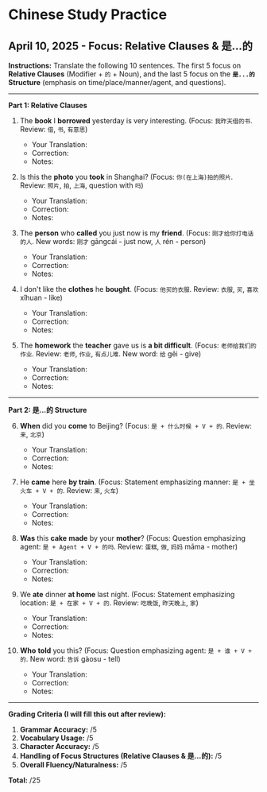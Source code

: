 # Chinese Study Practice
## April 10, 2025 - Focus: Relative Clauses & 是...的

**Instructions:** Translate the following 10 sentences. The first 5 focus on **Relative Clauses** (Modifier + `的` + Noun), and the last 5 focus on the **`是...的` Structure** (emphasis on time/place/manner/agent, and questions).

---

**Part 1: Relative Clauses**

1. The **book** I **borrowed** yesterday is very interesting. (Focus: `我昨天借的书`. Review: `借`, `书`, `有意思`)
   * Your Translation:
   * Correction:
   * Notes:

2. Is this the **photo** you **took** in Shanghai? (Focus: `你(在上海)拍的照片`. Review: `照片`, `拍`, `上海`, question with `吗`)
   * Your Translation:
   * Correction:
   * Notes:

3. The **person** who **called** you just now is my **friend**. (Focus: `刚才给你打电话的人`. New words: `刚才` gāngcái - just now, `人` rén - person)
   * Your Translation:
   * Correction:
   * Notes:

4. I don't like the **clothes** he **bought**. (Focus: `他买的衣服`. Review: `衣服`, `买`, `喜欢` xǐhuan - like)
   * Your Translation:
   * Correction:
   * Notes:

5. The **homework** the **teacher** gave us is **a bit difficult**. (Focus: `老师给我们的作业`. Review: `老师`, `作业`, `有点儿难`. New word: `给` gěi - give)
   * Your Translation:
   * Correction:
   * Notes:

---

**Part 2: 是...的 Structure**

6. **When** did you **come** to Beijing? (Focus: `是 + 什么时候 + V + 的`. Review: `来`, `北京`)
   * Your Translation:
   * Correction:
   * Notes:

7. He **came** here **by train**. (Focus: Statement emphasizing manner: `是 + 坐火车 + V + 的`. Review: `来`, `火车`)
   * Your Translation:
   * Correction:
   * Notes:

8. **Was** this **cake** **made** by your **mother**? (Focus: Question emphasizing agent: `是 + Agent + V + 的吗`. Review: `蛋糕`, `做`, `妈妈` māma - mother)
   * Your Translation:
   * Correction:
   * Notes:

9. We **ate** dinner **at home** last night. (Focus: Statement emphasizing location: `是 + 在家 + V + 的`. Review: `吃晚饭`, `昨天晚上`, `家`)
   * Your Translation:
   * Correction:
   * Notes:

10. **Who** **told** you this? (Focus: Question emphasizing agent: `是 + 谁 + V + 的`. New word: `告诉` gàosu - tell)
    * Your Translation:
    * Correction:
    * Notes:

---

**Grading Criteria (I will fill this out after review):**

1. **Grammar Accuracy:** /5
2. **Vocabulary Usage:** /5
3. **Character Accuracy:** /5
4. **Handling of Focus Structures (Relative Clauses & 是...的):** /5
5. **Overall Fluency/Naturalness:** /5

**Total:** /25 
